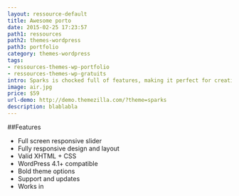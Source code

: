 ```yaml
---
layout: ressource-default
title: Awesome porto
date: 2015-02-25 17:23:57
path1: ressources
path2: themes-wordpress
path3: portfolio
category: themes-wordpress
tags:
- ressources-themes-wp-portfolio
- ressources-themes-wp-gratuits
intro: Sparks is chocked full of features, making it perfect for creative agencies, freelancers or businesses looking for a handsome, professional web presence.
image: air.jpg
price: $59
url-demo: http://demo.themezilla.com/?theme=sparks
description: blablabla
---
```


##Features
- Full screen responsive slider
- Fully responsive design and layout
- Valid XHTML + CSS
- WordPress 4.1+ compatible
- Bold theme options
- Support and updates
- Works in